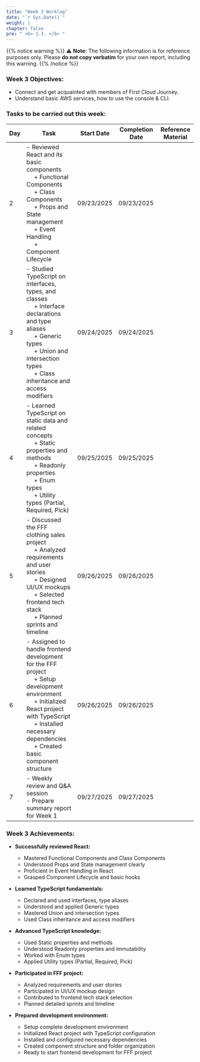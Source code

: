 ```yaml
---
title: "Week 3 Worklog"
date: "`r Sys.Date()`"
weight: 1
chapter: false
pre: " <b> 1.3. </b> "
---
```

{{% notice warning %}} 
⚠️ **Note:** The following information is for reference purposes only. Please **do not copy verbatim** for your own report, including this warning.
{{% /notice %}}


### Week 3 Objectives:

* Connect and get acquainted with members of First Cloud Journey.
* Understand basic AWS services, how to use the console & CLI.

### Tasks to be carried out this week:
| Day | Task                                                                                                                                                                                                   | Start Date | Completion Date | Reference Material                        |
| --- | ------------------------------------------------------------------------------------------------------------------------------------------------------------------------------------------------------ | ---------- | --------------- | ----------------------------------------- |
| 2   | - Reviewed React and its basic components <br>&emsp; + Functional Components <br>&emsp; + Class Components <br>&emsp; + Props and State management <br>&emsp; + Event Handling <br>&emsp; + Component Lifecycle | 09/23/2025 | 09/23/2025      |                                           |
| 3   | - Studied TypeScript on interfaces, types, and classes <br>&emsp; + Interface declarations and type aliases <br>&emsp; + Generic types <br>&emsp; + Union and intersection types <br>&emsp; + Class inheritance and access modifiers | 09/24/2025 | 09/24/2025      |                                           |
| 4   | - Learned TypeScript on static data and related concepts <br>&emsp; + Static properties and methods <br>&emsp; + Readonly properties <br>&emsp; + Enum types <br>&emsp; + Utility types (Partial, Required, Pick) | 09/25/2025 | 09/25/2025      |                                           |
| 5   | - Discussed the FFF clothing sales project <br>&emsp; + Analyzed requirements and user stories <br>&emsp; + Designed UI/UX mockups <br>&emsp; + Selected frontend tech stack <br>&emsp; + Planned sprints and timeline | 09/26/2025 | 09/26/2025      |                                           |
| 6   | - Assigned to handle frontend development for the FFF project <br>&emsp; + Setup development environment <br>&emsp; + Initialized React project with TypeScript <br>&emsp; + Installed necessary dependencies <br>&emsp; + Created basic component structure | 09/26/2025 | 09/26/2025      |                                           |
| 7   | - Weekly review and Q&A session <br> - Prepare summary report for Week 1                                                                                                                               | 09/27/2025 | 09/27/2025      |                                           |
### Week 3 Achievements:

* **Successfully reviewed React:**
  * Mastered Functional Components and Class Components
  * Understood Props and State management clearly
  * Proficient in Event Handling in React
  * Grasped Component Lifecycle and basic hooks

* **Learned TypeScript fundamentals:**
  * Declared and used interfaces, type aliases
  * Understood and applied Generic types
  * Mastered Union and intersection types
  * Used Class inheritance and access modifiers

* **Advanced TypeScript knowledge:**
  * Used Static properties and methods
  * Understood Readonly properties and immutability
  * Worked with Enum types
  * Applied Utility types (Partial, Required, Pick)

* **Participated in FFF project:**
  * Analyzed requirements and user stories
  * Participated in UI/UX mockup design
  * Contributed to frontend tech stack selection
  * Planned detailed sprints and timeline

* **Prepared development environment:**
  * Setup complete development environment
  * Initialized React project with TypeScript configuration
  * Installed and configured necessary dependencies
  * Created component structure and folder organization
  * Ready to start frontend development for FFF project
